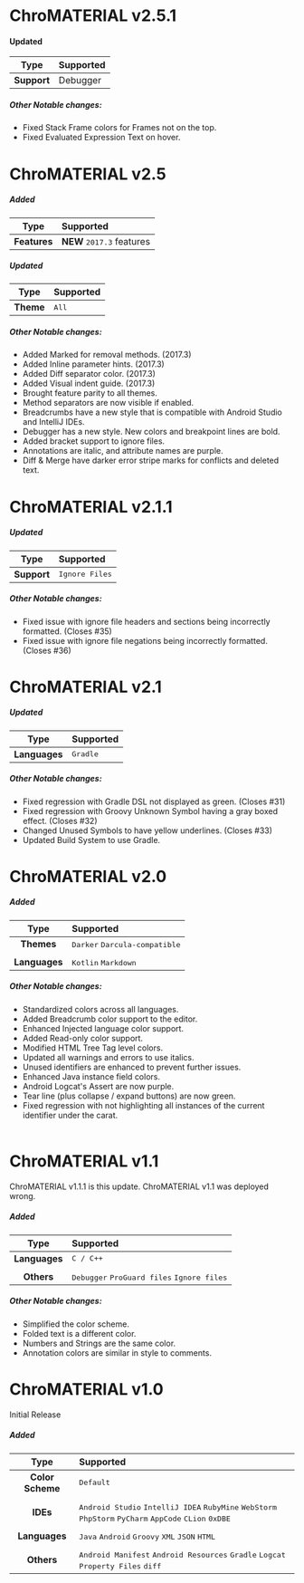 # ChroMATERIAL v2.5.1

#### Updated

| Type             | Supported |
| :--------------: | :-------- |
| **Support**      | Debugger  |

##### Other Notable changes:

 * Fixed Stack Frame colors for Frames not on the top.
 * Fixed Evaluated Expression Text on hover.

# ChroMATERIAL v2.5

##### Added

| Type             | Supported |
| :--------------: | :-------- |
| **Features**     | **NEW** <kbd>2017.3</kbd> features |

##### Updated

| Type             | Supported |
| :--------------: | :-------- |
| **Theme**        | <kbd>All</kbd> |

##### Other Notable changes:

 * Added Marked for removal methods. (2017.3)
 * Added Inline parameter hints. (2017.3)
 * Added Diff separator color. (2017.3)
 * Added Visual indent guide. (2017.3)
 * Brought feature parity to all themes.
 * Method separators are now visible if enabled.
 * Breadcrumbs have a new style that is compatible with Android Studio and IntelliJ IDEs.
 * Debugger has a new style. New colors and breakpoint lines are bold.
 * Added bracket support to ignore files.
 * Annotations are italic, and attribute names are purple.
 * Diff & Merge have darker error stripe marks for conflicts and deleted text.

# ChroMATERIAL v2.1.1

##### Updated

| Type             | Supported |
| :--------------: | :-------- |
| **Support**      | <kbd>Ignore Files</kbd> |

##### Other Notable changes:

 * Fixed issue with ignore file headers and sections being incorrectly formatted. (Closes #35)<br>
 * Fixed issue with ignore file negations being incorrectly formatted. (Closes #36)<br>

# ChroMATERIAL v2.1

##### Updated

| Type             | Supported |
| :--------------: | :-------- |
| **Languages**    | <kbd>Gradle</kbd> |

##### Other Notable changes:

 * Fixed regression with Gradle DSL not displayed as green. (Closes #31)<br>
 * Fixed regression with Groovy Unknown Symbol having a gray boxed effect. (Closes #32)<br>
 * Changed Unused Symbols to have yellow underlines. (Closes #33)<br>
 * Updated Build System to use Gradle.<br>

# ChroMATERIAL v2.0

##### Added

| Type             | Supported |
| :--------------: | :-------- |
| **Themes**       | <kbd>Darker</kbd> <kbd>Darcula-compatible</kbd> |
|||
| **Languages**    | <kbd>Kotlin</kbd> <kbd>Markdown</kbd> |

##### Other Notable changes:

 * Standardized colors across all languages.<br>
 * Added Breadcrumb color support to the editor.<br>
 * Enhanced Injected language color support.<br>
 * Added Read-only color support.<br>
 * Modified HTML Tree Tag level colors.<br>
 * Updated all warnings and errors to use italics.<br>
 * Unused identifiers are enhanced to prevent further issues.<br>
 * Enhanced Java instance field colors.<br>
 * Android Logcat's Assert are now purple.<br>
 * Tear line (plus collapse / expand buttons) are now green.<br>
 * Fixed regression with not highlighting all instances of the current identifier under the carat.<br><br>

# ChroMATERIAL v1.1

ChroMATERIAL v1.1.1 is this update. ChroMATERIAL v1.1 was deployed wrong.

##### Added

| Type             | Supported |
| :--------------: | :-------- |
| **Languages**    | <kbd>C / C++</kbd> |
|||
| **Others**       | <kbd>Debugger</kbd> <kbd>ProGuard files</kbd> <kbd>Ignore files</kbd> |

##### Other Notable changes:

 * Simplified the color scheme.
 * Folded text is a different color.
 * Numbers and Strings are the same color.
 * Annotation colors are similar in style to comments.

# ChroMATERIAL v1.0 

Initial Release

##### Added

| Type             | Supported |
| :--------------: | :-------- |
| **Color Scheme** | <kbd>Default</kbd> |
|||
| **IDEs**         | <kbd>Android Studio</kbd> <kbd>IntelliJ IDEA</kbd> <kbd> RubyMine</kbd> <kbd>WebStorm</kbd> <kbd>PhpStorm</kbd> <kbd>PyCharm</kbd> <kbd>AppCode</kbd> <kbd>CLion</kbd> <kbd>0xDBE</kbd> |
|||
| **Languages**    | <kbd>Java</kbd> <kbd>Android</kbd> <kbd>Groovy</kbd> <kbd>XML</kbd> <kbd>JSON</kbd> <kbd>HTML</kbd> |
|||
| **Others**       | <kbd>Android Manifest</kbd> <kbd>Android Resources</kbd> <kbd>Gradle</kbd> <kbd>Logcat</kbd> <kbd>Property Files</kbd> <kbd>diff</kbd> |
